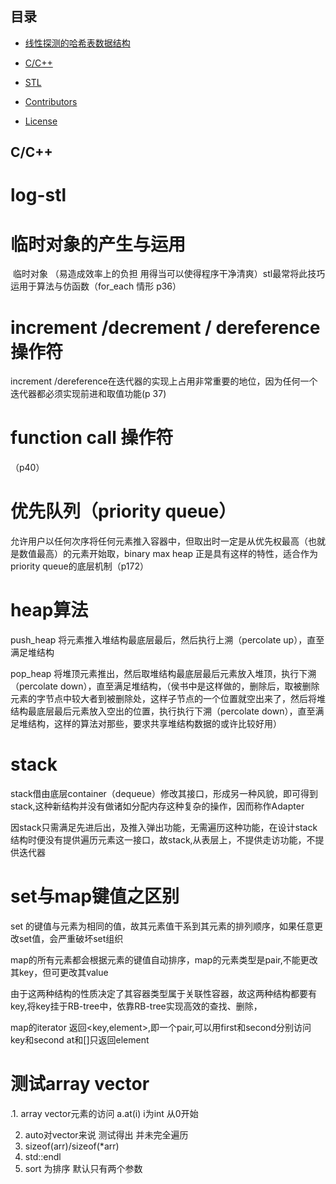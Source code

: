 ## 目录

* [线性探测的哈希表数据结构](#线性探测的哈希表数据结构)
* [C/C++](#cc)
* [STL](#stl)

* [Contributors](#Contributors)
* [License](#License)

## C/C++
# log-stl
# 临时对象的产生与运用


​    临时对象 （易造成效率上的负担   用得当可以使得程序干净清爽）stl最常将此技巧运用于算法与仿函数（for_each 情形   p36）

# increment /decrement / dereference 操作符

 increment /dereference在迭代器的实现上占用非常重要的地位，因为任何一个迭代器都必须实现前进和取值功能(p 37)

# function call 操作符

（p40）

# 优先队列（priority queue）

允许用户以任何次序将任何元素推入容器中，但取出时一定是从优先权最高（也就是数值最高）的元素开始取，binary  max heap 正是具有这样的特性，适合作为priority queue的底层机制（p172）

# heap算法

push_heap  将元素推入堆结构最底层最后，然后执行上溯（percolate up），直至满足堆结构

pop_heap   将堆顶元素推出，然后取堆结构最底层最后元素放入堆顶，执行下溯（percolate down），直至满足堆结构，（侯书中是这样做的，删除后，取被删除元素的字节点中较大者到被删除处，这样子节点的一个位置就空出来了，然后将堆结构最底层最后元素放入空出的位置，执行执行下溯（percolate down），直至满足堆结构，这样的算法对那些，要求共享堆结构数据的或许比较好用）

# stack

stack借由底层container（dequeue）修改其接口，形成另一种风貌，即可得到stack,这种新结构并没有做诸如分配内存这种复杂的操作，因而称作Adapter

因stack只需满足先进后出，及推入弹出功能，无需遍历这种功能，在设计stack结构时便没有提供遍历元素这一接口，故stack,从表层上，不提供走访功能，不提供迭代器	

# set与map键值之区别

set  的键值与元素为相同的值，故其元素值干系到其元素的排列顺序，如果任意更改set值，会严重破坏set组织

map的所有元素都会根据元素的键值自动排序，map的元素类型是pair,不能更改其key，但可更改其value

由于这两种结构的性质决定了其容器类型属于关联性容器，故这两种结构都要有key,将key挂于RB-tree中，依靠RB-tree实现高效的查找、删除，

map的iterator  返回<key,element>,即一个pair,可以用first和second分别访问key和second   at和[]只返回element



# 测试array vector

.1.  array vector元素的访问 a.at(i)  i为int   从0开始

2.  auto对vector来说 测试得出 并未完全遍历
3. sizeof(arr)/sizeof(*arr)
4. std::endl 
5. sort 为排序  默认只有两个参数





